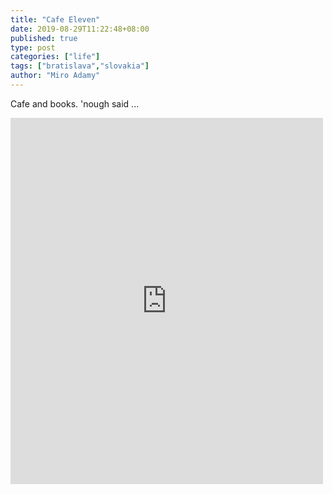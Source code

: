 ```yaml
---
title: "Cafe Eleven"
date: 2019-08-29T11:22:48+08:00
published: true
type: post
categories: ["life"]
tags: ["bratislava","slovakia"]
author: "Miro Adamy"
---
```


Cafe and books. 'nough said ...

<iframe src="https://www.facebook.com/plugins/post.php?href=https%3A%2F%2Fwww.facebook.com%2Fmiro.adamy%2Fposts%2F10218202703953045&width=500" width="500" height="586" style="border:none;overflow:hidden" scrolling="no" frameborder="0" allowTransparency="true" allow="encrypted-media"></iframe>